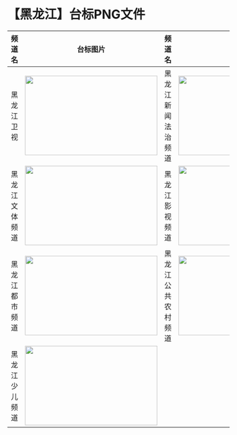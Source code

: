 # 【黑龙江】台标PNG文件
|频道名|台标图片|频道名|台标图片|
|:---|:---:|:---|:---:|
|黑龙江卫视|<img src="https://raw.githubusercontent.com/taksssss/TVlogo/main/img/Heilongjiang.png" width="300" height="180">|黑龙江新闻法治频道|<img src="https://raw.githubusercontent.com/taksssss/TVlogo/main/img/Heilongjiang1.png" width="300" height="180">|
|黑龙江文体频道|<img src="https://raw.githubusercontent.com/taksssss/TVlogo/main/img/Heilongjiang2.png" width="300" height="180">|黑龙江影视频道|<img src="https://raw.githubusercontent.com/taksssss/TVlogo/main/img/Heilongjiang3.png" width="300" height="180">|
|黑龙江都市频道|<img src="https://raw.githubusercontent.com/taksssss/TVlogo/main/img/Heilongjiang4.png" width="300" height="180">|黑龙江公共农村频道|<img src="https://raw.githubusercontent.com/taksssss/TVlogo/main/img/Heilongjiang5.png" width="300" height="180">|
|黑龙江少儿频道|<img src="https://raw.githubusercontent.com/taksssss/TVlogo/main/img/Heilongjiang6.png" width="300" height="180">|

